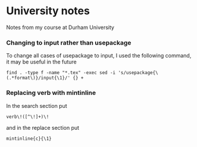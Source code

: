 # University notes
Notes from my course at Durham University

### Changing to input rather than usepackage
To change all cases of usepackage to input, I used the following command, it may be useful in the future
```
find . -type f -name "*.tex" -exec sed -i 's/usepackage{\(.*format\)}/input{\1}/' {} +

```
### Replacing verb with mintinline
In the search section put
```regex
verb\!([^\!]+)\!
```
and in the replace section put
```regex
mintinline{c}{\1}
```

